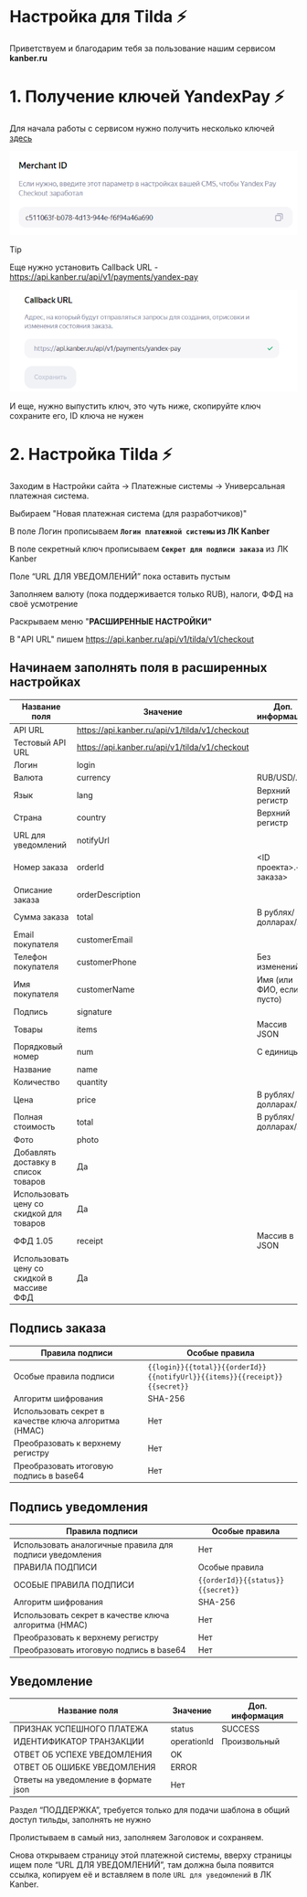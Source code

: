 # Настройка для Tilda ⚡

Приветствуем и благодарим тебя за пользование нашим сервисом **kanber.ru**

# 1. Получение ключей YandexPay ⚡

Для начала работы с сервисом нужно получить несколько ключей [здесь](https://console.pay.yandex.ru/web/account/settings/online)

![Получение Merchant ID](image.png)

> [!TIP]
> Еще нужно установить Callback URL - https://api.kanber.ru/api/v1/payments/yandex-pay

![Устанавливаем Callback URL](image-1.png)

И еще, нужно выпустить ключ, это чуть ниже, скопируйте ключ сохраните его, ID ключа не нужен

# 2. Настройка Tilda ⚡

Заходим в Настройки сайта -> Платежные системы -> Универсальная платежная система.

Выбираем "Новая платежная система (для разработчиков)"

В поле Логин прописываем **`Логин платежной системы` из ЛК Kanber**

В поле секретный ключ прописываем **`Секрет для подписи заказа`** из ЛК Kanber

Поле “URL ДЛЯ УВЕДОМЛЕНИЙ” пока оставить пустым

Заполняем валюту (пока поддерживается только RUB), налоги, ФФД на своё усмотрение

Раскрываем меню "**РАСШИРЕННЫЕ НАСТРОЙКИ"**

В "API URL" пишем https://api.kanber.ru/api/v1/tilda/v1/checkout

## Начинаем заполнять поля в расширенных настройках

Название поля | Значение | Доп. информация
--- | --- | ---
API URL | https://api.kanber.ru/api/v1/tilda/v1/checkout |  
Тестовый API URL | https://api.kanber.ru/api/v1/tilda/v1/checkout |  
Логин	 | login	 |  
Валюта	 | currency | RUB/USD/… 
Язык	 | lang | Верхний регистр 
Страна	 | country | Верхний регистр 
URL для уведомлений | notifyUrl |  
Номер заказа | orderld | <ID проекта>.<ID заказа> 
Описание заказа | orderDescription |  
Сумма заказа	 | total | В рублях/долларах/… 
Email покупателя | customerEmail |  
Телефон покупателя | customerPhone | Без изменений 
Имя покупателя | customerName | Имя (или ФИО, если пусто) 
Подпись	 | signature |  
Товары	 | items | Массив JSON
Порядковый номер | num | С единицы 
Название | name |  
Количество | quantity |  
Цена | price | В рублях/долларах/… 
Полная стоимость | total | В рублях/долларах/… 
Фото | photo | 
Добавлять доставку в список товаров | Да 
Использовать цену со скидкой для товаров | Да
ФФД 1.05 | receipt | Массив в JSON
Использовать цену со скидкой в массиве ФФД | Да

## Подпись заказа

Правила подписи | Особые правила
--- | ---
Особые правила подписи | ``{{login}}{{total}}{{orderId}}{{notifyUrl}}{{items}}{{receipt}}{{secret}}``
Алгоритм шифрования | SHA-256
Использовать секрет в качестве ключа алгоритма (HMAC) | Нет
Преобразовать к верхнему регистру | Нет
Преобразовать итоговую подпись в base64 | Нет

## Подпись уведомления

Правила подписи | Особые правила
--- | ---
Использовать аналогичные правила для подписи уведомления | Нет
ПРАВИЛА ПОДПИСИ | Особые правила
ОСОБЫЕ ПРАВИЛА ПОДПИСИ | ``{{orderId}}{{status}}{{secret}}``
Алгоритм шифрования | SHA-256
Использовать секрет в качестве ключа алгоритма (HMAC) | Нет
Преобразовать к верхнему регистру | Нет
Преобразовать итоговую подпись в base64 | Нет

## Уведомление 

Название поля | Значение | Доп. информация
--- | --- | ---
ПРИЗНАК УСПЕШНОГО ПЛАТЕЖА | status | SUCCESS
ИДЕНТИФИКАТОР ТРАНЗАКЦИИ | operationId | Произвольный
ОТВЕТ ОБ УСПЕХЕ УВЕДОМЛЕНИЯ | OK |
ОТВЕТ ОБ ОШИБКЕ УВЕДОМЛЕНИЯ | ERROR | 
Ответы на уведомление в формате json | Нет | 

Раздел “ПОДДЕРЖКА”, требуется только для подачи шаблона в общий доступ тильды, заполнять не нужно

Пролистываем в самый низ, заполняем Заголовок и сохраняем.

Снова открываем страницу этой платежной системы, вверху страницы ищем поле “URL ДЛЯ УВЕДОМЛЕНИЙ”, там должна была появится ссылка, копируем её и вставляем в поле `URL для уведомлений` в ЛК Kanber.